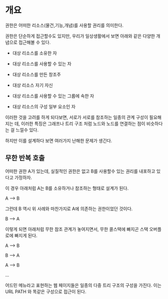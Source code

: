 # 개요

권한은 어떠한 리소스(물건,기능,개념)를 사용할 권리를 의미한다.

권한은 단순하게 접근할수도 있지만, 우리가 일상생활에서 보면 아래와 같은 다양한 개념으로 접근해볼 수 있다. 

- 대상 리소스를 소유한 자

- 대상 리소스를 사용할 수 있는 자

- 대상 리소스를 만든 창조주

- 대상 리소스 자기 자신

- 대상 리소스를 사용할 수 있는 그룹에 속한 자

- 대상 리소스의 구성 일부 요소인 자

이러한 것을 고려를 하게 되다보면, 서로가 서로를 참조하는 일종의 관계 구성이 필요해지는 데, 이러한 특징은 그래프나 트리 구조 처럼 노드와 노드를 연결하는 점이 비슷하다는 걸 느낄수 있다. 

하지만 이를 설계하다 보면 여러가지 난해한 문제가 생긴다.

## 무한 반복 호출

어떠한 권한 A가 있는데, 실질적인 권한은 없고 B를 사용할수 있는 권리를 내포하고 있다고 가정하자.

이 경우 아래처럼 A는 B를 소유하거나 참조하는 형태로 설계가 된다.

A --> B

그런데 B 역시 위 사례와 마찬가지로 A에 의존하는 권한이었던 것이다.

B --> A

이렇게 되면 아래처럼 무한 참조 관계가 놓여지면서, 무한 콜스택에 빠지곤 스택 오버플로에 빠지게 된다.

A --> B

B --> A

A --> B

...




어드민 메뉴라고 표현하는 웹 페이지들은 일종의 다중 트리 구조의 구성을 가진다. 이는 URL PATH 와 똑같은 구성으로 접근이 된다.


